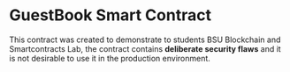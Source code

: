 GuestBook Smart Contract
==========

This contract was created to demonstrate to students BSU Blockchain and Smartcontracts Lab, the contract contains **deliberate security flaws** and it is not desirable to use it in the production environment.

